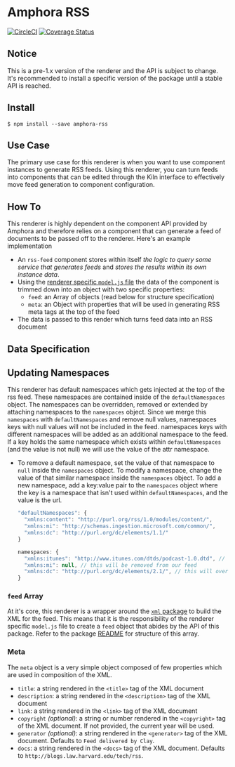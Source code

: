 # Amphora RSS

[![CircleCI](https://circleci.com/gh/clay/amphora-rss/tree/master.svg?style=svg)](https://circleci.com/gh/clay/amphora-rss/tree/master)
[![Coverage Status](https://coveralls.io/repos/github/clay/amphora-rss/badge.svg?branch=master)](https://coveralls.io/github/clay/amphora-rss?branch=master)

## Notice
This is a pre-1.x version of the renderer and the API is subject to change. It's recommended to install a specific version of the package until a stable API is reached.

## Install
`$ npm install --save amphora-rss`

## Use Case

The primary use case for this renderer is when you want to use component instances to generate RSS feeds. Using this renderer, you can turn feeds into components that can be edited through the Kiln interface to effectively move feed generation to component configuration.

## How To

This renderer is highly dependent on the component API provided by Amphora and therefore relies on a component that can generate a feed of documents to be passed off to the renderer. Here's an example implementation

  - An `rss-feed` component stores within itself _the logic to query some service that generates feeds_ and _stores the results within its own instance data_.
  - Using the [renderer specific `model.js` file](https://github.com/clay/amphora/pull/480) the data of the component is trimmed down into an object with two specific properties:
    - `feed`: an Array of objects (read below for structure specification)
    - `meta`: an Object with properties that will be used in generating RSS meta tags at the top of the feed
  - The data is passed to this render which turns feed data into an RSS document

## Data Specification

## Updating Namespaces
This renderer has default namespaces which gets injected at the top of the rss feed. These namespaces are contained inside of the `defaultNamespaces` object. The namespaces can be overridden, removed or extended by attaching namespaces to the `namespaces` object. Since we merge this `namespaces` with `defaultNamespaces` and remove null values, namespaces keys with null values will not be included in the feed. namespaces keys with different namespaces will be added as an additional namespace to the feed. If a key holds the same namespace which exists within `defaultNamespaces` (and the value is not null) we will use the value of the attr namespace.
- To remove a default namespace, set the value of that namespace to `null` inside the `namespaces` object. To modify a namespace, change the value of that similar namespace inside the `namespaces` object. To add a new namespace, add a key:value pair to the `namespaces` object where the key is a namespace that isn't used within `defaultNamespaces`, and the value is the url.
  ```js
  "defaultNamespaces": {
    "xmlns:content": "http://purl.org/rss/1.0/modules/content/",
    "xmlns:mi": "http://schemas.ingestion.microsoft.com/common/",
    "xmlns:dc": "http://purl.org/dc/elements/1.1/"
  }
  ```
  ```js
  namespaces: {
    "xmlns:itunes": "http://www.itunes.com/dtds/podcast-1.0.dtd", // this will be an additional namespace in our feed
    "xmlns:mi": null, // this will be removed from our feed
    "xmlns:dc": "http://purl.org/dc/elements/2.1/", // this will override and be the updated namespace
  }
  ```

### `feed` Array

At it's core, this renderer is a wrapper around the [`xml` package](https://www.npmjs.com/package/xml) to build the XML for the feed. This means that it is the responsibility of the renderer specific `model.js` file to create a `feed` object that abides by the API of this package. Refer to the package [README](https://github.com/dylang/node-xml/blob/master/readme.md) for structure of this array.

### Meta

The `meta` object is a very simple object composed of few properties which are used in composition of the XML.

- `title`: a string rendered in the `<title>` tag of the XML document
- `description`: a string rendered in the `<description>` tag of the XML document
- `link`: a string rendered in the `<link>` tag of the XML document
- `copyright` _(optional)_: a string or number rendered in the `<copyright>` tag of the XML document. If not provided, the current year will be used.
- `generator` _(optional)_: a string rendered in the `<generator>` tag of the XML document. Defaults to `Feed delivered by Clay`.
- `docs`: a string rendered in the `<docs>` tag of the XML document. Defaults to `http://blogs.law.harvard.edu/tech/rss`.

